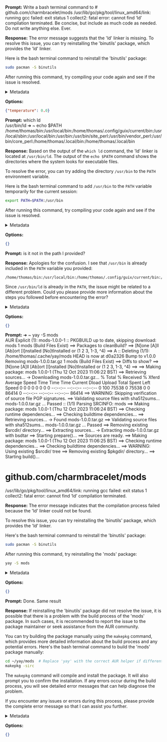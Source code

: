 **Prompt:**
Write a bash terminal command to # github.com/charmbracelet/mods
/usr/lib/go/pkg/tool/linux_amd64/link: running gcc failed: exit status 1
collect2: fatal error: cannot find ‘ld’
compilation terminated. Be concise, but include as much code as needed. Do not write anything else. Ever.


**Response:**
The error message suggests that the 'ld' linker is missing. To resolve this issue, you can try reinstalling the 'binutils' package, which provides the 'ld' linker.

Here is the bash terminal command to reinstall the 'binutils' package:

```bash
sudo pacman -S binutils
```

After running this command, try compiling your code again and see if the issue is resolved.

<details><summary>Metadata</summary>

- Duration: 10848 ms
- Datetime: 2023-10-12T10:01:54.423859
- Model: gpt-3.5-turbo-0613

</details>

**Options:**
```json
{"temperature": 0.0}
```

**Prompt:**
 which ld  
/usr/bin/ld
➜  ~ echo $PATH                
/home/thomas/bin:/usr/local/bin:/home/thomas/.config/guix/current/bin:/usr/local/sbin:/usr/local/bin:/usr/bin:/usr/bin/site_perl:/usr/bin/vendor_perl:/usr/bin/core_perl:/home/thomas/.local/bin:/home/thomas/.local/bin

**Response:**
Based on the output of the `which ld` command, the 'ld' linker is located at `/usr/bin/ld`. The output of the `echo $PATH` command shows the directories where the system looks for executable files.

To resolve the error, you can try adding the directory `/usr/bin` to the `PATH` environment variable.

Here is the bash terminal command to add `/usr/bin` to the `PATH` variable temporarily for the current session:

```bash
export PATH=$PATH:/usr/bin
```

After running this command, try compiling your code again and see if the issue is resolved.

<details><summary>Metadata</summary>

- Duration: 15527 ms
- Datetime: 2023-10-12T10:05:14.716295
- Model: gpt-3.5-turbo-0613

</details>

**Options:**
```json
{}
```

**Prompt:**
is it not in the path I provided?

**Response:**
Apologies for the confusion. I see that `/usr/bin` is already included in the `PATH` variable you provided:

```
/home/thomas/bin:/usr/local/bin:/home/thomas/.config/guix/current/bin:/usr/local/sbin:/usr/local/bin:/usr/bin:/usr/bin/site_perl:/usr/bin/vendor_perl:/usr/bin/core_perl:/home/thomas/.local/bin:/home/thomas/.local/bin
```

Since `/usr/bin/ld` is already in the `PATH`, the issue might be related to a different problem. Could you please provide more information about the steps you followed before encountering the error?

<details><summary>Metadata</summary>

- Duration: 16663 ms
- Datetime: 2023-10-12T10:06:42.173735
- Model: gpt-3.5-turbo-0613

</details>

**Options:**
```json
{}
```

**Prompt:**
➜  ~ yay -S mods               
AUR Explicit (1): mods-1.0.0-1
:: PKGBUILD up to date, skipping download: mods
  1 mods                             (Build Files Exist)
==> Packages to cleanBuild?
==> [N]one [A]ll [Ab]ort [I]nstalled [No]tInstalled or (1 2 3, 1-3, ^4)
==> A
:: Deleting (1/1): /home/thomas/.cache/yay/mods
HEAD is now at d0a2326 Bump to v1.0.0
Removing mods-1.0.0.tar.gz
  1 mods                             (Build Files Exist)
==> Diffs to show?
==> [N]one [A]ll [Ab]ort [I]nstalled [No]tInstalled or (1 2 3, 1-3, ^4)
==> 
==> Making package: mods 1.0.0-1 (Thu 12 Oct 2023 11:06:22 BST)
==> Retrieving sources...
  -> Downloading mods-1.0.0.tar.gz...
  % Total    % Received % Xferd  Average Speed   Time    Time     Time  Current
                                 Dload  Upload   Total   Spent    Left  Speed
  0     0    0     0    0     0      0      0 --:--:-- --:--:-- --:--:--     0
100 75538    0 75538    0     0  86414      0 --:--:-- --:--:-- --:--:-- 86414
==> WARNING: Skipping verification of source file PGP signatures.
==> Validating source files with sha512sums...
    mods-1.0.0.tar.gz ... Passed
:: (1/1) Parsing SRCINFO: mods
==> Making package: mods 1.0.0-1 (Thu 12 Oct 2023 11:06:24 BST)
==> Checking runtime dependencies...
==> Checking buildtime dependencies...
==> Retrieving sources...
  -> Found mods-1.0.0.tar.gz
==> Validating source files with sha512sums...
    mods-1.0.0.tar.gz ... Passed
==> Removing existing $srcdir/ directory...
==> Extracting sources...
  -> Extracting mods-1.0.0.tar.gz with bsdtar
==> Starting prepare()...
==> Sources are ready.
==> Making package: mods 1.0.0-1 (Thu 12 Oct 2023 11:06:25 BST)
==> Checking runtime dependencies...
==> Checking buildtime dependencies...
==> WARNING: Using existing $srcdir/ tree
==> Removing existing $pkgdir/ directory...
==> Starting build()...
# github.com/charmbracelet/mods
/usr/lib/go/pkg/tool/linux_amd64/link: running gcc failed: exit status 1
collect2: fatal error: cannot find ‘ld’
compilation terminated.

**Response:**
The error message indicates that the compilation process failed because the 'ld' linker could not be found.

To resolve this issue, you can try reinstalling the 'binutils' package, which provides the 'ld' linker.

Here's the bash terminal command to reinstall the 'binutils' package:

```bash
sudo pacman -S binutils
```

After running this command, try reinstalling the 'mods' package:

```bash
yay -S mods
```


<details><summary>Metadata</summary>

- Duration: 17282 ms
- Datetime: 2023-10-12T10:08:24.849367
- Model: gpt-3.5-turbo-0613

</details>

**Options:**
```json
{}
```

**Prompt:**
Done. Same result

**Response:**
If reinstalling the 'binutils' package did not resolve the issue, it is possible that there is a problem with the build process of the 'mods' package. In such cases, it is recommended to report the issue to the package maintainer or seek assistance from the AUR community.

You can try building the package manually using the `makepkg` command, which provides more detailed information about the build process and any potential errors. Here's the bash terminal command to build the 'mods' package manually:

```bash
cd ~/yay/mods  # Replace 'yay' with the correct AUR helper if different
makepkg -sirc
```

The `makepkg` command will compile and install the package. It will also prompt you to confirm the installation. If any errors occur during the build process, you will see detailed error messages that can help diagnose the problem.

If you encounter any issues or errors during this process, please provide the complete error message so that I can assist you further.

<details><summary>Metadata</summary>

- Duration: 25218 ms
- Datetime: 2023-10-12T10:08:55.220503
- Model: gpt-3.5-turbo-0613

</details>

**Options:**
```json
{}
```

